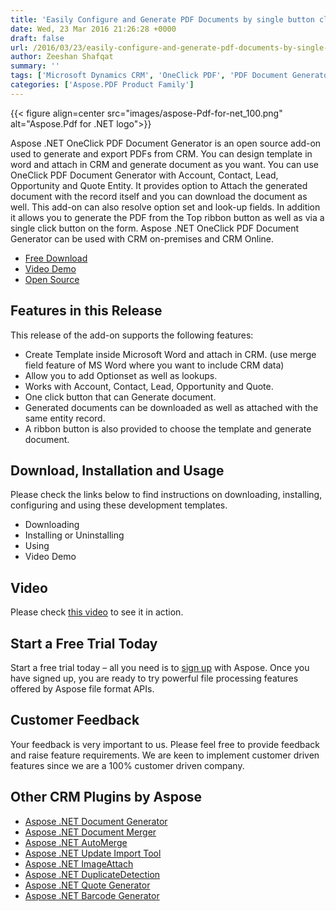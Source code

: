 ```yaml
---
title: 'Easily Configure and Generate PDF Documents by single button click directly on the form in Microsoft Dynamics CRM'
date: Wed, 23 Mar 2016 21:26:28 +0000
draft: false
url: /2016/03/23/easily-configure-and-generate-pdf-documents-by-single-button-click-directly-on-the-form-in-microsoft-dynamics-crm/
author: Zeeshan Shafqat
summary: ''
tags: ['Microsoft Dynamics CRM', 'OneClick PDF', 'PDF Document Generator', 'PDF Document generation', 'crm document generation', 'dynamics 365 generate pdf', 'dynamics pdf generation']
categories: ['Aspose.PDF Product Family']
---
```




{{< figure align=center src="images/aspose-Pdf-for-net_100.png" alt="Aspose.Pdf for .NET logo">}}


Aspose .NET OneClick PDF Document Generator is an open source add-on used to generate and export PDFs from CRM. You can design template in word and attach in CRM and generate document as you want. You can use OneClick PDF Document Generator with Account, Contact, Lead, Opportunity and Quote Entity. It provides option to Attach the generated document with the record itself and you can download the document as well. This add-on can also resolve option set and look-up fields. In addition it allows you to generate the PDF from the Top ribbon button as well as via a single click button on the form. Aspose .NET OneClick PDF Document Generator can be used with CRM on-premises and CRM Online.

*   [Free Download][1]
*   [Video Demo][2]
*   [Open Source][3]

## Features in this Release

This release of the add-on supports the following features:

*   Create Template inside Microsoft Word and attach in CRM. (use merge field feature of MS Word where you want to include CRM data)
*   Allow you to add Optionset as well as lookups.
*   Works with Account, Contact, Lead, Opportunity and Quote.
*   One click button that can Generate document.
*   Generated documents can be downloaded as well as attached with the same entity record.
*   A ribbon button is also provided to choose the template and generate document.

## Download, Installation and Usage

Please check the links below to find instructions on downloading, installing, configuring and using these development templates.

*   Downloading
*   Installing or Uninstalling
*   Using
*   Video Demo

## Video

Please check [this video][4] to see it in action.

## Start a Free Trial Today

Start a free trial today – all you need is to [sign up][5] with Aspose. Once you have signed up, you are ready to try powerful file processing features offered by Aspose file format APIs.

## Customer Feedback

Your feedback is very important to us. Please feel free to provide feedback and raise feature requirements. We are keen to implement customer driven features since we are a 100% customer driven company.

## Other CRM Plugins by Aspose

*   [Aspose .NET Document Generator][6]
*   [Aspose .NET Document Merger][7]
*   [Aspose .NET AutoMerge][8]
*   [Aspose .NET Update Import Tool][9]
*   [Aspose .NET ImageAttach][10]
*   [Aspose .NET DuplicateDetection][11]
*   [Aspose .NET Quote Generator][12]
*   [Aspose .NET Barcode Generator][13]




[1]: https://downloads.aspose.com/total
[2]: https://youtu.be/yIIj_2G88CY
[3]: https://downloads.aspose.com/total
[4]: https://youtu.be/yIIj_2G88CY
[5]: https://id.containerize.com/signup
[6]: https://docs.aspose.com/display/wordsnet/Document+Generator+for+Dynamics+CRM
[7]: https://docs.aspose.com/display/wordsnet/Document+Merger+for+Dynamics+CRM
[8]: https://docs.aspose.com/display/wordsnet/AutoMerge+for+Dynamics+CRM
[9]: https://docs.aspose.com/display/cellsnet/Update+Import+Tool+for+Dynamics+CRM
[10]: https://docs.aspose.com/display/imagingnet/ImageAttach+for+Dynamics+CRM
[11]: https://docs.aspose.com/display/wordsnet/Duplicate+Detection+for+Dynamics+CRM
[12]: https://docs.aspose.com/display/wordsnet/Quote+Generator+for+Dynamics+CRM
[13]: https://docs.aspose.com/display/barcodenet/BarCode+Generator+for+Dynamics+CRM




